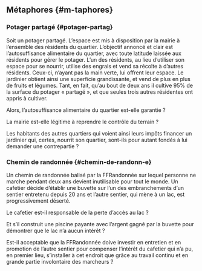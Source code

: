 ## Métaphores {#m-taphores}

### Potager partagé {#potager-partag}

Soit un potager partagé. L’espace est mis à disposition par la mairie à l’ensemble des résidents du quartier. L’objectif annoncé et clair est l’autosuffisance alimentaire du quartier, avec toute latitude laissée aux résidents pour gérer le potager. L’un des résidents, au lieu d’utiliser son espace pour se nourrir, utilise des engrais et vend sa récolte à d’autres résidents. Ceux-ci, n’ayant pas la main verte, lui offrent leur espace. Le jardinier obtient ainsi une superficie grandissante, et vend de plus en plus de fruits et légumes. Tant, en fait, qu’au bout de deux ans il cultive 95% de la surface du potager « partagé », et que seules trois autres résidentes ont appris à cultiver.

Alors, l’autosuffisance alimentaire du quartier est-elle garantie ?

La mairie est-elle légitime à reprendre le contrôle du terrain ?

Les habitants des autres quartiers qui voient ainsi leurs impôts financer un jardinier qui, certes, nourrit son quartier, sont-ils pour autant fondés à lui demander une contrepartie ?

### Chemin de randonnée {#chemin-de-randonn-e}

Un chemin de randonnée balisé par la FFRandonnée sur lequel personne ne marche pendant deux ans devient inutilisable pour tout le monde. Un cafetier décide d’établir une buvette sur l’un des embranchements d’un sentier entretenu depuis 20 ans et l’autre sentier, qui mène à un lac, est progressivement déserté.

Le cafetier est-il responsable de la perte d’accès au lac ?

Et s’il construit une piscine payante avec l’argent gagné par la buvette pour démontrer que le lac n’a aucun intérêt ?

Est-il acceptable que la FFRandonnée doive investir en entretien et en promotion de l’autre sentier pour compenser l’intérêt du cafetier qui n’a pu, en premier lieu, s’installer à cet endroit que grâce au travail continu et en grande partie involontaire des marcheurs ?